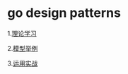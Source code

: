 # go design patterns
1.[理论学习](https://refactoringguru.cn/)

2.[模型举例](https://golangbyexample.com/all-design-patterns-golang/)

3.[运用实战](https://time.geekbang.org/column/intro/100039001)